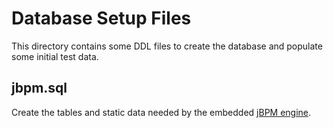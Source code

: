 # Database Setup Files
This directory contains some DDL files to create the database and populate some
initial test data.

## jbpm.sql
Create the tables and static data needed by the embedded [jBPM
engine](http://www.jbpm.org/).
